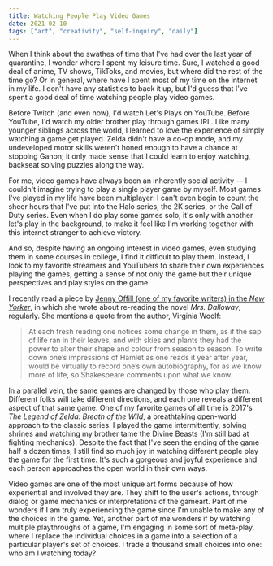 ```yaml
---
title: Watching People Play Video Games
date: 2021-02-10
tags: ["art", "creativity", "self-inquiry", "daily"]
---
```


When I think about the swathes of time that I've had over the last year of quarantine, I wonder where I spent my leisure time. Sure, I watched a good deal of anime, TV shows, TikToks, and movies, but where did the rest of the time go? Or in general, where have I spent most of my time on the internet in my life. I don't have any statistics to back it up, but I'd guess that I've spent a good deal of time watching people play video games. 

Before Twitch (and even now), I'd watch Let's Plays on YouTube. Before YouTube, I'd watch my older brother play through games IRL. Like many younger siblings across the world, I learned to love the experience of simply watching a game get played. Zelda didn't have a co-op mode, and my undeveloped motor skills weren't honed enough to have a chance at stopping Ganon; it only made sense that I could learn to enjoy watching, backseat solving puzzles along the way. 

For me, video games have always been an inherently social activity — I couldn't imagine trying to play a single player game by myself. Most games I've played in my life have been multiplayer: I can't even begin to count the sheer hours that I've put into the Halo series, the 2K series, or the Call of Duty series. Even when I do play some games solo, it's only with another let's play in the background, to make it feel like I'm working together with this internet stranger to achieve victory.

And so, despite having an ongoing interest in video games, even studying them in some courses in college, I find it difficult to play them. Instead, I look to my favorite streamers and YouTubers to share their own experiences playing the games, getting a sense of not only the game but their unique perspectives and play styles on the game. 

I recently read a piece by [Jenny Offill (one of my favorite writers) in the _New Yorker_](https://www.newyorker.com/books/page-turner/a-lifetime-of-lessons-in-mrs-dalloway), in which she wrote about re-reading the novel _Mrs. Dalloway_, regularly. She mentions a quote from the author, Virginia Woolf:
> At each fresh reading one notices some change in them, as if the sap of life ran in their leaves, and with skies and plants they had the power to alter their shape and colour from season to season. To write down one’s impressions of Hamlet as one reads it year after year, would be virtually to record one’s own autobiography, for as we know more of life, so Shakespeare comments upon what we know.

In a parallel vein, the same games are changed by those who play them. Different folks will take different directions, and each one reveals a different aspect of that same game. One of my favorite games of all time is 2017's _The Legend of Zelda: Breath of the Wild_, a breathtaking open-world approach to the classic series. I played the game intermittently, solving shrines and watching my brother tame the Divine Beasts (I'm still bad at fighting mechanics). Despite the fact that I've seen the ending of the game half a dozen times, I still find so much joy in watching different people play the game for the first time. It's such a gorgeous and joyful experience and each person approaches the open world in their own ways.

Video games are one of the most unique art forms because of how experiential and involved they are. They shift to the user's actions, through dialog or game mechanics or interpretations of the gameart. Part of me wonders if I am truly experiencing the game since I'm unable to make any of the choices in the game. Yet, another part of me wonders if by watching multiple playthroughs of a game, I'm engaging in some sort of meta-play, where I replace the individual choices in a game into a selection of a particular player's set of choices. I trade a thousand small choices into one: who am I watching today?